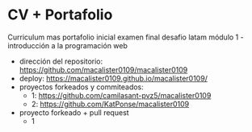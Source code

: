 # CV + Portafolio

Curriculum mas portafolio inicial examen final desafio latam módulo 1 - introducción a la programación web

- dirección del repositorio: https://github.com/macalister0109/macalister0109
- deploy: https://macalister0109.github.io/macalister0109/
- proyectos forkeados y commiteados:
  - 1: https://github.com/camilasant-pvz5/macalister0109
  - 2: https://github.com/KatPonse/macalister0109
- proyecto forkeado + pull request
  - 1
